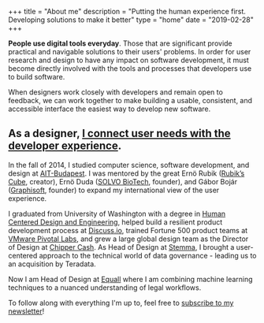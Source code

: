 +++
title = "About me"
description = "Putting the human experience first. Developing solutions to make it better"
type = "home"
date = "2019-02-28"
+++

**People use digital tools everyday**. Those that are significant provide practical and navigable solutions to their users' problems. In order for user research and design to have any impact on software development, it must become directly involved with the tools and processes that developers use to build software.

When designers work closely with developers and remain open to feedback, we can work together to make building a usable, consistent, and accessible interface the easiest way to develop new software.

## As a designer, [I connect user needs with the developer experience](/portfolio).

In the fall of 2014, I studied computer science, software development, and design at [AIT-Budapest](http://www.ait-budapest.com/). I was mentored by the great Ernö Rubik ([Rubik’s Cube](http://www.rubiks.com/), creator), Ernö Duda ([SOLVO BioTech](http://www.solvobiotech.com/), founder), and Gábor Bojár ([Graphisoft](http://www.graphisoft.com/), founder) to expand my international view of the user experience.

I graduated from University of Washington with a degree in [Human Centered Design and Engineering](https://www.hcde.washington.edu/), helped build a resilient product development process at [Discuss.io](https://www.discuss.io), trained Fortune 500 product teams at [VMware Pivotal Labs](https://tanzu.vmware.com/labs), and grew a large global design team as the Director of Design at [Chipper Cash](https://chippercash.com). As Head of Design at [Stemma](https://dreamindani.com/archive/more-than-a-makeover-a-behind-the-scenes-look-at-stemmas-redesign), I brought a user-centered approach to the technical world of data governance - leading us to an acquisition by Teradata.

Now I am Head of Design at [Equall](https://equall.com) where I am combining machine learning techniques to a nuanced understanding of legal workflows.

To follow along with everything I'm up to, feel free to [subscribe to my newsletter](https://bookmarkbeat.substack.com/)!

